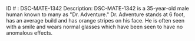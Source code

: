ID # : DSC-MATE-1342
Description: DSC-MATE-1342 is a 35-year-old male human known to many as "Dr. Adventure." Dr. Adventure stands at 6 foot, has an average build and has orange stripes on his face. He is often seen with a smile and wears normal glasses which have been seen to have no anomalous effects.